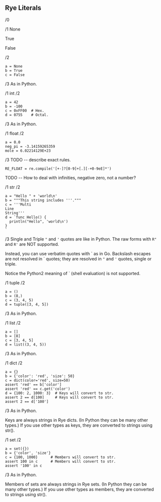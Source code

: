 ## Rye Literals

/0

/1 None

True

False

/2
```
a = None
b = True
c = False
```
/3 As in Python.

/1 int
/2
```
a = 42
b = -100
c = 0xFF00  # Hex.
d = 0755    # Octal.
```
/3 As in Python.

/1 float
/2
```
a = 0.0
neg_pi = -3.14159265359
mole = 6.02214129E+23
```
/3 TODO -- describe exact rules.
```
RE_FLOAT = re.compile('[+-]?[0-9]+[.][-+0-9eE]*')
```
TODO -- How to deal with infinities, negative zero, not a number?

/1 str
/2
```
a = "Hello " + 'world\n'
b = """This string includes '''."""
c = '''Multi
Line
String'''
d = `func Hello() {
  println("Hello", 'world\n')
}
`
```
/3
Single and Triple `"` and `'` quotes are like in Python.
The raw forms with `R"` and `R'` are NOT supported.

Instead, you can use verbatim quotes with \` as in Go.
Backslash escapes are not resolved in  \` quotes;
they are resolved in `"` and `'` quotes, single or triple.

Notice the Python2 meaning of \` (shell evaluation) is not supported.

/1 tuple
/2
```
a = ()
b = (8,)
c = (3, 4, 5)
d = tuple([3, 4, 5])
```
/3 As in Python.

/1 list
/2
```
a = []
b = [8]
c = [3, 4, 5]
d = list((3, 4, 5))
```
/3 As in Python.


/1 dict
/2
```
a = {}
b = {'color': 'red', 'size': 50}
c = dict(color='red', size=50)
assert 'red' == b['color']
assert 'red' == c.get('color')
d = {100: 2, 1000: 3}  # Keys will convert to str.
assert 2 == d[100]     # Keys will convert to str.
assert 2 == d['100']
```
/3 As in Python.

Keys are always strings in Rye dicts.
(In Python they can be many other types.)
If you use other types as keys, they are converted to
strings using str().


/1 set
/2
```
a = set({})
b = {'color', 'size'}
c = {100, 1000}      # Members will convert to str.
assert 100 in c      # Members will convert to str.
assert '100' in c
```
/3 As in Python.

Members of sets are always strings in Rye sets.
(In Python they can be many other types.)
If you use other types as members, they are converted to
strings using str().


